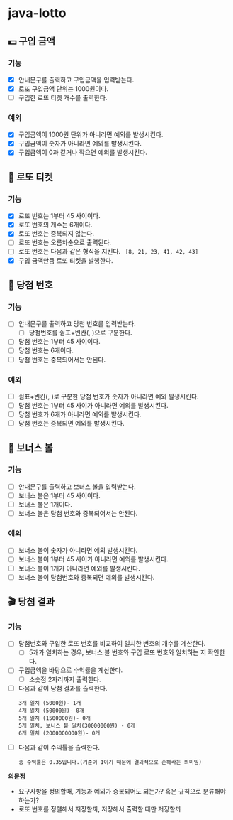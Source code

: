 # java-lotto

## 💵 구입 금액

### 기능

- [x] 안내문구를 출력하고 구입금액을 입력받는다.
- [x] 로또 구입금액 단위는 1000원이다.
- [ ] 구입한 로또 티켓 개수를 출력한다.

### 예외

- [x] 구입금액이 1000원 단위가 아니라면 예외를 발생시킨다.
- [x] 구입금액이 숫자가 아니라면 예외를 발생시킨다.
- [x] 구입금액이 0과 같거나 작으면 예외를 발생시킨다.

## 🔢 로또 티켓

### 기능

- [x] 로또 번호는 1부터 45 사이이다.
- [x] 로또 번호의 개수는 6개이다.
- [x] 로또 번호는 중복되지 않는다.
- [ ] 로또 번호는 오름차순으로 출력된다.
- [ ] 로또 번호는 다음과 같은 형식을 지킨다.
  ``` [8, 21, 23, 41, 42, 43]```
- [x] 구입 금액만큼 로또 티켓을 발행한다.

## 🥇 당첨 번호

### 기능

- [ ] 안내문구를 출력하고 당첨 번호를 입력받는다.
    - [ ] 당첨번호를 쉼표+빈칸(, )으로 구분한다.
- [ ] 당첨 번호는 1부터 45 사이이다.
- [ ] 당첨 번호는 6개이다.
- [ ] 당첨 번호는 중복되어서는 안된다.

### 예외

- [ ] 쉼표+빈칸(, )로 구분한 당첨 번호가 숫자가 아니라면 예외 발생시킨다.
- [ ] 당첨 번호는 1부터 45 사이가 아니라면 예외를 발생시킨다.
- [ ] 당첨 번호가 6개가 아니라면 예외를 발생시킨다.
- [ ] 당첨 번호는 중복되면 예외를 발생시킨다.

## 🎱 보너스 볼

### 기능

- [ ] 안내문구를 출력하고 보너스 볼을 입력받는다.
- [ ] 보너스 볼은 1부터 45 사이이다.
- [ ] 보너스 볼은 1개이다.
- [ ] 보너스 볼은 당첨 번호와 중복되어서는 안된다.

### 예외

- [ ] 보너스 볼이 숫자가 아니라면 예외 발생시킨다.
- [ ] 보너스 볼이 1부터 45 사이가 아니라면 예외를 발생시킨다.
- [ ] 보너스 볼이 1개가 아니라면 예외를 발생시킨다.
- [ ] 보너스 볼이 당첨번호와 중복되면 예외를 발생시킨다.

## 🎬 당첨 결과

### 기능

- [ ] 당첨번호와 구입한 로또 번호를 비교하여 일치한 번호의 개수를 계산한다.
    - [ ] 5개가 일치하는 경우, 보너스 볼 번호와 구입 로또 번호와 일치하는 지 확인한다.
- [ ] 구입금액을 바탕으로 수익률을 계산한다.
    - [ ] 소숫점 2자리까지 출력한다.
- [ ] 다음과 같이 당첨 결과를 출력한다.
    ```
    3개 일치 (5000원)- 1개
    4개 일치 (50000원)- 0개
    5개 일치 (1500000원)- 0개
    5개 일치, 보너스 볼 일치(30000000원) - 0개
    6개 일치 (2000000000원)- 0개
    ```
- [ ] 다음과 같이 수익률을 출력한다.
    ```
    총 수익률은 0.35입니다.(기준이 1이기 때문에 결과적으로 손해라는 의미임)
    ```

**의문점**

- 요구사항을 정의할때, 기능과 예외가 중복되어도 되는가? 혹은 규칙으로 분류해야 하는가?
- 로또 번호를 정렬해서 저장할까, 저장해서 출력할 때만 저장할까
